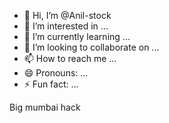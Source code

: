 - 👋 Hi, I’m @Anil-stock
- 👀 I’m interested in ...
- 🌱 I’m currently learning ...
- 💞️ I’m looking to collaborate on ...
- 📫 How to reach me ...
- 😄 Pronouns: ...
- ⚡ Fun fact: ...

<!---
Anil-stock/Anil-stock is a ✨ special ✨ repository because its `README.md` (this file) appears on your GitHub profile.
You can click the Preview link to take a look at your changes.
--->
Big mumbai hack
